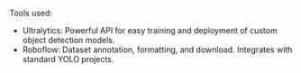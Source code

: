 Tools used:

- Ultralytics: Powerful API for easy training and deployment of custom object detection models. 
- Roboflow: Dataset annotation, formatting, and download. Integrates with standard YOLO projects. 